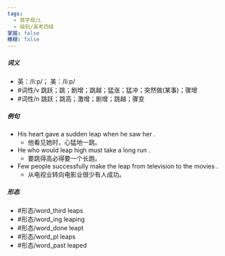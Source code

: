 ```yaml
---
tags:
  - 首字母/L
  - 级别/高考四级
掌握: false
模糊: false
---
```

##### 词义
- 英：/liːp/； 美：/liːp/
- #词性/v  跳跃；跳；剧增；跳越；猛涨；猛冲；突然做(某事)；骤增
- #词性/n  跳跃；跳高；激增；剧增；跳越；骤变
##### 例句
- His heart gave a sudden leap when he saw her .
	- 他看见她时，心猛地一跳。
- He who would leap high must take a long run .
	- 要跳得高必得要一个长跑。
- Few people successfully make the leap from television to the movies .
	- 从电视业转向电影业很少有人成功。
##### 形态
- #形态/word_third leaps
- #形态/word_ing leaping
- #形态/word_done leapt
- #形态/word_pl leaps
- #形态/word_past leaped
